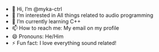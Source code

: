 - 👋 Hi, I’m @myka-ctrl
- 👀 I’m interested in All things related to audio programming
- 🌱 I’m currently learning C++
- 📫 How to reach me: My email on my profile
- 😄 Pronouns: He/Him
- ⚡ Fun fact: I love everything sound related!

<!---
myka-ctrl/myka-ctrl is a ✨ special ✨ repository because its `README.md` (this file) appears on your GitHub profile.
You can click the Preview link to take a look at your changes.
--->
